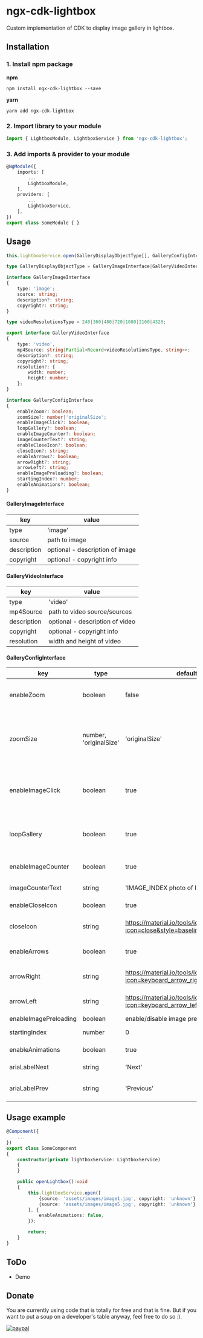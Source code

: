 # ngx-cdk-lightbox

Custom implementation of CDK to display image gallery in lightbox.

## Installation

### 1. Install npm package

**npm**
```shell
npm install ngx-cdk-lightbox --save
```
**yarn**
```shell
yarn add ngx-cdk-lightbox
```

### 2. Import library to your module

```typescript
import { LightboxModule, LightboxService } from 'ngx-cdk-lightbox';
```

### 3. Add imports & provider to your module

```typescript
@NgModule({
	imports: [
		...
		LightboxModule,
	],
	providers: [
		...
		LightboxService,
	],
})
export class SomeModule { }
```

## Usage

```typescript
this.lightboxService.open(GalleryDisplayObjectType[], GalleryConfigInterface);
```

```typescript
type GalleryDisplayObjectType = GalleryImageInterface|GalleryVideoInterface;
```

```typescript
interface GalleryImageInterface
{
	type: 'image';
	source: string;
	description?: string;
	copyright?: string;
}
```

```typescript
type videoResolutionsType = 240|360|480|720|1080|2160|4320;
```

```typescript
export interface GalleryVideoInterface
{
	type: 'video',
	mp4Source: string|Partial<Record<videoResolutionsType, string>>;
	description?: string;
	copyright?: string;
	resolution?: {
		width: number;
		height: number;
	};
}
```

```typescript
interface GalleryConfigInterface
{
	enableZoom?: boolean;
	zoomSize?: number|'originalSize';
	enableImageClick?: boolean;
	loopGallery?: boolean;
	enableImageCounter?: boolean;
	imageCounterText?: string;
	enableCloseIcon?: boolean;
	closeIcon?: string;
	enableArrows?: boolean;
	arrowRight?: string;
	arrowLeft?: string;
	enableImagePreloading?: boolean;
	startingIndex?: number;
	enableAnimations?: boolean;
}
```

#### GalleryImageInterface
|  key |  value |
| ------------ | ------------ |
|  type |  'image' |
|  source |  path to image |
|  description |  optional - description of image |
|  copyright |  optional - copyright info |

#### GalleryVideoInterface
|  key |  value |
| ------------ | ------------ |
|  type |  'video' |
|  mp4Source |  path to video source/sources |
|  description |  optional - description of video |
|  copyright |  optional - copyright info |
|  resolution |  width and height of video |


#### GalleryConfigInterface
|  key | type | default | value |
| ------------ | ------------ | ------------ | ------------ |
| enableZoom | boolean | false | display zoom on mouse hover over image |
| zoomSize | number, 'originalSize' | 'originalSize' | zoom size, number for zoom multiplication, originalSize for original image size |
| enableImageClick | boolean | true | enable click on image to navigate to next or previous image |
| loopGallery | boolean | true | loop gallery after last image or before first image |
| enableImageCounter | boolean | true | display current image counter |
| imageCounterText | string | 'IMAGE_INDEX photo of IMAGE_COUNT' | format for image counter |
| enableCloseIcon | boolean | true | display close icon |
| closeIcon | string | https://material.io/tools/icons/?icon=close&style=baseline | HTML string containing close icon |
| enableArrows | boolean | true | display next/prev icons |
| arrowRight | string | https://material.io/tools/icons/?icon=keyboard_arrow_right&style=baseline | HTML string containing right arrow |
| arrowLeft | string | https://material.io/tools/icons/?icon=keyboard_arrow_left&style=baseline | HTML string containing left arrow |
| enableImagePreloading | boolean | enable/disable image preloading |
| startingIndex | number | 0 | index of starting image |
| enableAnimations | boolean | true | enable/disable animations |
| ariaLabelNext | string | 'Next' | Aria label for next button |
| ariaLabelPrev | string | 'Previous' | Aria label for previous button |


## Usage example

```typescript
@Component({
	...
})
export class SomeComponent
{
	constructor(private lightboxService: LightboxService)
	{
	}

	public openLightbox():void
	{
		this.lightboxService.open([
			{source: 'assets/images/image1.jpg', copyright: 'unknown'},
			{source: 'assets/images/image5.jpg', copyright: 'unknown'},
		], {
			enableAnimations: false,
		});

		return;
	}
}
```


## ToDo

- Demo

## Donate

You are currently using code that is totally for free and that is fine. But if you want to put a soup on a developer's table anyway, feel free to do so :).

[![paypal](https://www.paypalobjects.com/en_US/i/btn/btn_donateCC_LG.gif)](https://www.paypal.com/cgi-bin/webscr?cmd=_donations&business=LUUCVTX85J2NQ&item_name=For+the+soup%21+%28ngx-cdk-lightbox+development%29&currency_code=CZK&source=url)
